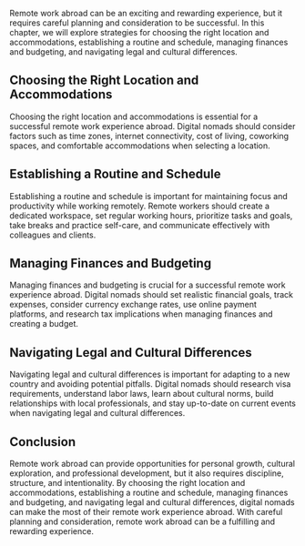 
Remote work abroad can be an exciting and rewarding experience, but it requires careful planning and consideration to be successful. In this chapter, we will explore strategies for choosing the right location and accommodations, establishing a routine and schedule, managing finances and budgeting, and navigating legal and cultural differences.

Choosing the Right Location and Accommodations
----------------------------------------------

Choosing the right location and accommodations is essential for a successful remote work experience abroad. Digital nomads should consider factors such as time zones, internet connectivity, cost of living, coworking spaces, and comfortable accommodations when selecting a location.

Establishing a Routine and Schedule
-----------------------------------

Establishing a routine and schedule is important for maintaining focus and productivity while working remotely. Remote workers should create a dedicated workspace, set regular working hours, prioritize tasks and goals, take breaks and practice self-care, and communicate effectively with colleagues and clients.

Managing Finances and Budgeting
-------------------------------

Managing finances and budgeting is crucial for a successful remote work experience abroad. Digital nomads should set realistic financial goals, track expenses, consider currency exchange rates, use online payment platforms, and research tax implications when managing finances and creating a budget.

Navigating Legal and Cultural Differences
-----------------------------------------

Navigating legal and cultural differences is important for adapting to a new country and avoiding potential pitfalls. Digital nomads should research visa requirements, understand labor laws, learn about cultural norms, build relationships with local professionals, and stay up-to-date on current events when navigating legal and cultural differences.

Conclusion
----------

Remote work abroad can provide opportunities for personal growth, cultural exploration, and professional development, but it also requires discipline, structure, and intentionality. By choosing the right location and accommodations, establishing a routine and schedule, managing finances and budgeting, and navigating legal and cultural differences, digital nomads can make the most of their remote work experience abroad. With careful planning and consideration, remote work abroad can be a fulfilling and rewarding experience.
